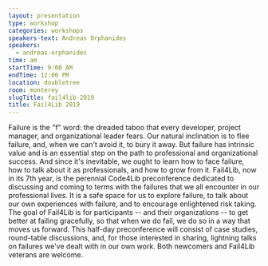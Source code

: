 ```yaml
---
layout: presentation
type: workshop
categories: workshops
speakers-text: Andreas Orphanides
speakers:
  - andreas-orphanides
time: am
startTime: 9:00 AM
endTime: 12:00 PM
location: doubletree
room: monterey
slugTitle: fail4lib-2019
title: Fail4Lib 2019
---
```


Failure is the "f" word: the dreaded taboo that every developer, project manager, and organizational leader fears. Our natural inclination is to flee failure, and, when we can't avoid it, to bury it away. But failure has intrinsic value and is an essential step on the path to professional and organizational success. And since it's inevitable, we ought to learn how to face failure, how to talk about it as professionals, and how to grow from it. Fail4Lib, now in its 7th year, is the perennial Code4Lib preconference dedicated to discussing and coming to terms with the failures that we all encounter in our professional lives. It is a safe space for us to explore failure, to talk about our own experiences with failure, and to encourage enlightened risk taking. The goal of Fail4Lib is for participants -- and their organizations -- to get better at failing gracefully, so that when we do fail, we do so in a way that moves us forward. This half-day preconference will consist of case studies, round-table discussions, and, for those interested in sharing, lightning talks on failures we've dealt with in our own work. Both newcomers and Fail4Lib veterans are welcome.